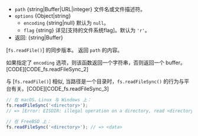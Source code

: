 <!-- YAML
added: v0.1.8
changes:
  - version: v7.6.0
    pr-url: https://github.com/nodejs/node/pull/10739
    description: 参数 `path` 可以是一个使用 `file:` 协议的 WHATWG `URL` 对象。
                 该支持目前仍为试验性的。
  - version: v5.0.0
    pr-url: https://github.com/nodejs/node/pull/3163
    description: 参数 `path` 现在可以是一个文件描述符。
-->

* `path` {string|Buffer|URL|integer} 文件名或文件描述符。
* `options` {Object|string}
  * `encoding` {string|null} 默认为 `null`。
  * `flag` {string} 详见[支持的文件系统flag]。默认为 `'r'`。
* 返回: {string|Buffer}

[`fs.readFile()`] 的同步版本。
返回 `path` 的内容。

如果指定了 `encoding` 选项，则该函数返回一个字符串，否则返回一个 buffer。[CODE][CODE_fs.readFileSync_2]

与 [`fs.readFile()`] 相似, 当路径是一个目录时，`fs.readFileSync()` 的行为与平台有关。[CODE][CODE_fs.readFileSync_3]

```js
// 在 macOS、Linux 与 Windows 上：
fs.readFileSync('<directory>');
// => [Error: EISDIR: illegal operation on a directory, read <directory>]

// 在 FreeBSD 上：
fs.readFileSync('<directory>'); // => <data>
```

